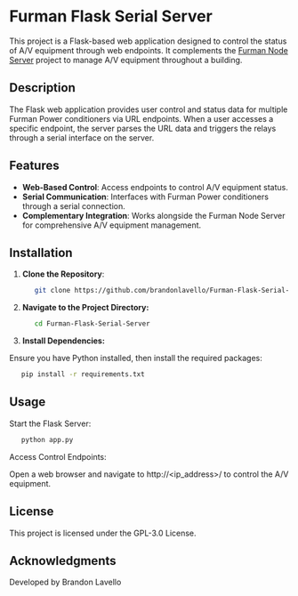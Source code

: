 # Furman Flask Serial Server

This project is a Flask-based web application designed to control the status of A/V equipment through web endpoints. It complements the [Furman Node Server](https://github.com/brandonlavello/Furman-Node-Server) project to manage A/V equipment throughout a building.

## Description

The Flask web application provides user control and status data for multiple Furman Power conditioners via URL endpoints. When a user accesses a specific endpoint, the server parses the URL data and triggers the relays through a serial interface on the server.

## Features

- **Web-Based Control**: Access endpoints to control A/V equipment status.
- **Serial Communication**: Interfaces with Furman Power conditioners through a serial connection.
- **Complementary Integration**: Works alongside the Furman Node Server for comprehensive A/V equipment management.

## Installation

1. **Clone the Repository**:

   ```bash
      git clone https://github.com/brandonlavello/Furman-Flask-Serial-Server.git
   ```

2. **Navigate to the Project Directory:**

   ```bash
      cd Furman-Flask-Serial-Server
   ```

3. **Install Dependencies:**

Ensure you have Python installed, then install the required packages:
   
   ```bash
      pip install -r requirements.txt
   ```

## Usage

Start the Flask Server:
   
   ```bash
      python app.py
   ```

Access Control Endpoints:

Open a web browser and navigate to http://<ip_address>/ to control the A/V equipment.

## License

This project is licensed under the GPL-3.0 License.

## Acknowledgments

Developed by Brandon Lavello
